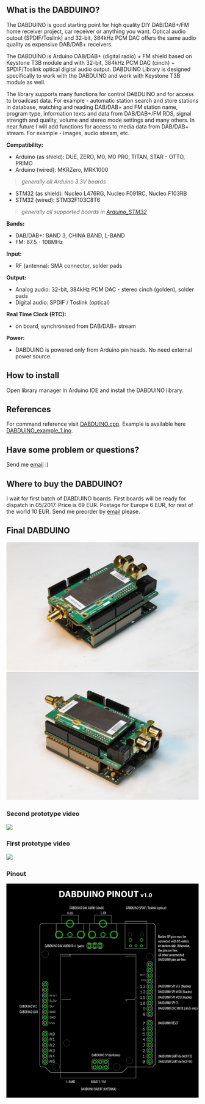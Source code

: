 ## What is the DABDUINO?

The DABDUINO is good starting point for high quality DIY DAB/DAB+/FM home receiver project, car receiver or anything you want. Optical audio outout (SPDIF/Toslink) and 32-bit, 384kHz PCM DAC offers the same audio quality as expensive DAB/DAB+ receivers.

The DABDUINO is Arduino DAB/DAB+ (digital radio) + FM shield based on Keystone T3B module and with 32-bit, 384kHz PCM DAC (cinch) + SPDIF/Toslink optical digital audio output. DABDUINO Library is designed specifically to work with the DABDUINO and work with Keystone T3B module as well.

The library supports many functions for control DABDUINO and for access to broadcast data. For example - automatic station search and store stations in database, watching and reading DAB/DAB+ and FM station name, program type, information texts and data from DAB/DAB+/FM RDS, signal strength and quality, volume and stereo mode settings and many others. In near future I will add functions for access to media data from DAB/DAB+ stream. For example - images, audio stream, etc. 


**Compatibility:**
* Arduino (as shield): DUE, ZERO, M0, M0 PRO, TITAN, STAR - OTTO, PRIMO 
* Arduino (wired): MKRZero, MRK1000 
> _generally all Arduino 3.3V boards_
* STM32 (as shield): Nucleo L476RG, Nucleo F091RC, Nucleo F103RB
* STM32 (wired): STM32F103C8T6 
> _generally all supported boards in [Arduino_STM32](https://github.com/rogerclarkmelbourne/Arduino_STM32)_

**Bands:**
* DAB/DAB+: BAND 3, CHINA BAND, L-BAND
* FM: 87.5 - 108MHz

**Input:**
* RF (antenna): SMA connector, solder pads

**Output:**
* Analog audio: 32-bit, 384kHz PCM DAC - stereo cinch (golden), solder pads
* Digital audio: SPDIF / Toslink (optical)

**Real Time Clock (RTC):**
* on board, synchronised from DAB/DAB+ stream 

**Power:**
* DABDUINO is powered only from Arduino pin heads. No need external power source. 

## How to install
Open library manager in Arduino IDE and install the DABDUINO library.

## References
For command reference visit [DABDUINO.cpp](https://github.com/turbyho/DABDUINO/blob/master/src/DABDUINO.cpp). 
Example is available here [DABDUINO_example_1.ino](https://github.com/turbyho/DABDUINO/blob/master/examples/Dabduino_example_1/DABDUINO_example_1.ino).

## Have some problem or questions?
Send me [email](mailto:turbyho@gmail.com) :)

## Where to buy the DABDUINO?
I wait for first batch of DABDUINO boards. First boards will be ready for dispatch in 05/2017. Price is 69 EUR. Postage for Europe 6 EUR, for rest of the world 10 EUR. Send me preorder by [email](mailto:turbyho@gmail.com) please.

## Final DABDUINO
<img src="doc/dabduino_01.jpg">
<img src="doc/dabduino_02.jpg">

### Second prototype video
[<img src="https://img.youtube.com/vi/LBgsKTtB7Bs/0.jpg">](https://www.youtube.com/watch?v=LBgsKTtB7Bs)

### First prototype video
[<img src="https://img.youtube.com/vi/Ivv96sOVvz4/0.jpg">](https://www.youtube.com/watch?v=Ivv96sOVvz4)

### Pinout
![DABDUINO PINOUT](doc/dabduino_pinout_v1.0.png)
